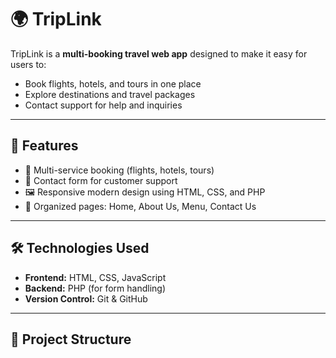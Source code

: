 # 🌍 TripLink

TripLink is a **multi-booking travel web app** designed to make it easy for users to:
- Book flights, hotels, and tours in one place
- Explore destinations and travel packages
- Contact support for help and inquiries

---

## 🧭 Features

- 🏨 Multi-service booking (flights, hotels, tours)
- 💬 Contact form for customer support
- 🖼️ Responsive modern design using HTML, CSS, and PHP
- 🧾 Organized pages: Home, About Us, Menu, Contact Us

---

## 🛠️ Technologies Used

- **Frontend:** HTML, CSS, JavaScript  
- **Backend:** PHP (for form handling)
- **Version Control:** Git & GitHub

---

## 📁 Project Structure


